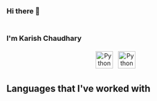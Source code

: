 ### Hi there 👋
### <br>I'm Karish Chaudhary<br>
<p align="center">
 <a href="https://www.linkedin.com/in/karish-chaudhary-bb1aa7202/" target="_blank" rel="noopener noreferrer"> <img src="https://cdn.jsdelivr.net/npm/simple-icons@v3/icons/linkedin.svg" alt="Python" height="40" style="vertical-align:top; margin:4px"></a>
 <a href="mailto:karish.ch15@gmail.com"> <img src="https://cdn.jsdelivr.net/npm/simple-icons@v3/icons/gmail.svg" alt="Python" height="40" style="vertical-align:top; margin:4px"></a>
</p>

## **Languages that I've worked with**


